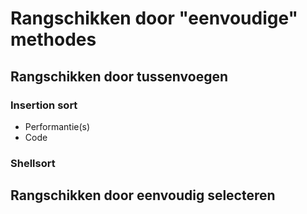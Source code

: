 # Rangschikken door "eenvoudige" methodes

## Rangschikken door tussenvoegen

### Insertion sort

- Performantie(s)
- Code

### Shellsort

## Rangschikken door eenvoudig selecteren

